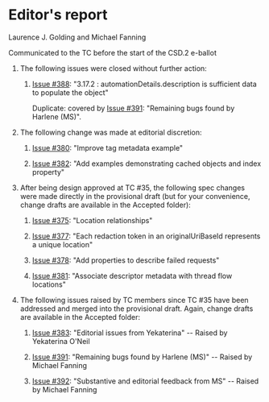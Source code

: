 # Editor's report

Laurence J. Golding and Michael Fanning

Communicated to the TC before the start of the CSD.2 e-ballot

1. The following issues were closed without further action:

    1. [Issue #388](https://github.com/oasis-tcs/sarif-spec/issues/388): "3.17.2 : automationDetails.description is sufficient data to populate the object"

        Duplicate: covered by [Issue #391](https://github.com/oasis-tcs/sarif-spec/issues/391): "Remaining bugs found by Harlene (MS)".

1. The following change was made at editorial discretion:

    1. [Issue #380](https://github.com/oasis-tcs/sarif-spec/issues/380): "Improve tag metadata example"

    1. [Issue #382](https://github.com/oasis-tcs/sarif-spec/issues/382): "Add examples demonstrating cached objects and index property"

1. After being design approved at TC #35, the following spec changes were made directly in the provisional draft (but for your convenience, change drafts are available in the Accepted folder):

    1. [Issue #375](https://github.com/oasis-tcs/sarif-spec/issues/375): "Location relationships"

    1. [Issue #377](https://github.com/oasis-tcs/sarif-spec/issues/377): "Each redaction token in an originalUriBaseId represents a unique location"

    1. [Issue #378](https://github.com/oasis-tcs/sarif-spec/issues/378): "Add properties to describe failed requests"

    1. [Issue #381](https://github.com/oasis-tcs/sarif-spec/issues/381): "Associate descriptor metadata with thread flow locations"

1. The following issues raised by TC members since TC #35 have been addressed and merged into the provisional draft. Again, change drafts are available in the Accepted folder:

    1. [Issue #383](https://github.com/oasis-tcs/sarif-spec/issues/383): "Editorial issues from Yekaterina" -- Raised by Yekaterina O'Neil

    1. [Issue #391](https://github.com/oasis-tcs/sarif-spec/issues/391): "Remaining bugs found by Harlene (MS)" -- Raised by Michael Fanning

    1. [Issue #392](https://github.com/oasis-tcs/sarif-spec/issues/392): "Substantive and editorial feedback from MS" -- Raised by Michael Fanning
